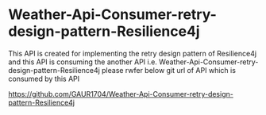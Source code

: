 # Weather-Api-Consumer-retry-design-pattern-Resilience4j
This  API is created for implementing the retry design pattern of Resilience4j and this API is consuming the another API i.e. Weather-Api-Consumer-retry-design-pattern-Resilience4j 
please rwfer below git url of API which is consumed by this API

https://github.com/GAUR1704/Weather-Api-Consumer-retry-design-pattern-Resilience4j
